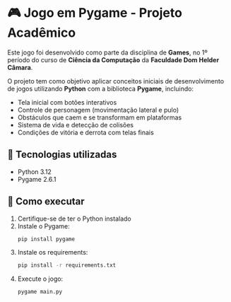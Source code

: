 # 🎮 Jogo em Pygame - Projeto Acadêmico

Este jogo foi desenvolvido como parte da disciplina de **Games**, no 1º período do curso de **Ciência da Computação** da **Faculdade Dom Helder Câmara**.

O projeto tem como objetivo aplicar conceitos iniciais de desenvolvimento de jogos utilizando **Python** com a biblioteca **Pygame**, incluindo:

- Tela inicial com botões interativos
- Controle de personagem (movimentação lateral e pulo)
- Obstáculos que caem e se transformam em plataformas
- Sistema de vida e detecção de colisões
- Condições de vitória e derrota com telas finais

## 📌 Tecnologias utilizadas
- Python 3.12
- Pygame 2.6.1

## 🚀 Como executar
1. Certifique-se de ter o Python instalado
2. Instale o Pygame:
   ```bash
   pip install pygame
   ```
3. Instale os requirements:
   ```bash
   pip install -r requirements.txt
   ``` 
4. Execute o jogo:
   ```bash
   pygame main.py
   ```